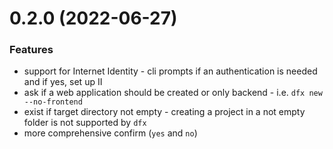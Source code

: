# 0.2.0 (2022-06-27)

### Features

- support for Internet Identity - cli prompts if an authentication is needed and if yes, set up II
- ask if a web application should be created or only backend - i.e. `dfx new --no-frontend`
- exist if target directory not empty - creating a project in a not empty folder is not supported by `dfx`
- more comprehensive confirm (`yes` and `no`)
